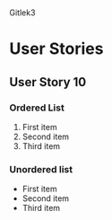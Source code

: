 # 
Gitlek3
 
# User Stories
## User Story 10

### Ordered List
1. First item
2. Second item
3. Third item
### Unordered list
- First item
- Second item
- Third item


